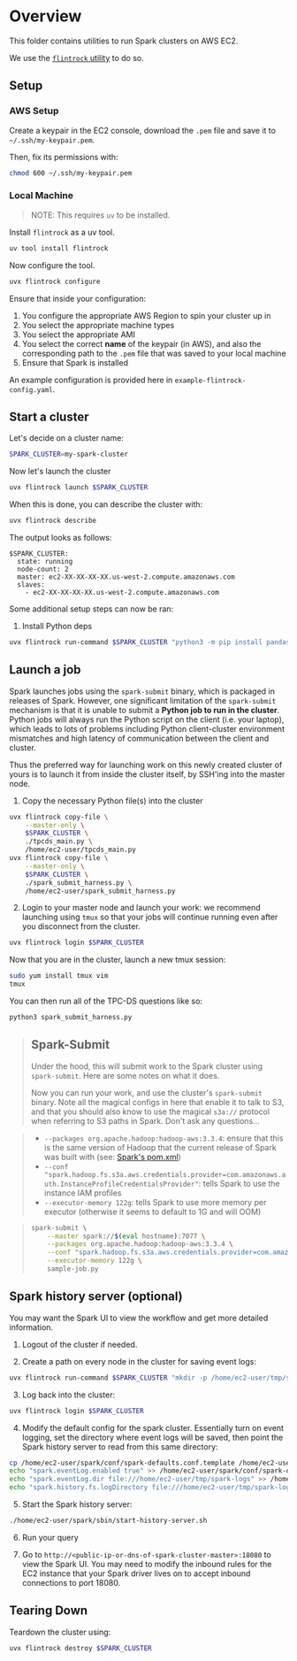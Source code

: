 # Overview

This folder contains utilities to run Spark clusters on AWS EC2.

We use the [`flintrock` utility](https://github.com/nchammas/flintrock) to do so.

## Setup

### AWS Setup

Create a keypair in the EC2 console, download the `.pem` file and save it to `~/.ssh/my-keypair.pem`.

Then, fix its permissions with:

```bash
chmod 600 ~/.ssh/my-keypair.pem
```

### Local Machine

> NOTE: This requires `uv` to be installed.

Install `flintrock` as a uv tool.

```bash
uv tool install flintrock
```

Now configure the tool.

```bash
uvx flintrock configure
```

Ensure that inside your configuration:

1. You configure the appropriate AWS Region to spin your cluster up in
2. You select the appropriate machine types
3. You select the appropriate AMI
4. You select the correct **name** of the keypair (in AWS), and also the corresponding path to the `.pem` file that was saved to your local machine
5. Ensure that Spark is installed

An example configuration is provided here in `example-flintrock-config.yaml`.

## Start a cluster

Let's decide on a cluster name:

```bash
SPARK_CLUSTER=my-spark-cluster
```

Now let's launch the cluster

```bash
uvx flintrock launch $SPARK_CLUSTER
```

When this is done, you can describe the cluster with:

```bash
uvx flintrock describe
```

The output looks as follows:

```
$SPARK_CLUSTER:
  state: running
  node-count: 2
  master: ec2-XX-XX-XX-XX.us-west-2.compute.amazonaws.com
  slaves:
    - ec2-XX-XX-XX-XX.us-west-2.compute.amazonaws.com
```

Some additional setup steps can now be ran:

1. Install Python deps

```bash
uvx flintrock run-command $SPARK_CLUSTER "python3 -m pip install pandas"
```

## Launch a job

Spark launches jobs using the `spark-submit` binary, which is packaged in releases of Spark. However, one significant limitation of the `spark-submit`
mechanism is that it is unable to submit a **Python job to run in the cluster**. Python jobs will always run the Python script on the client (i.e. your laptop),
which leads to lots of problems including Python client-cluster environment mismatches and high latency of communication between the client and cluster.

Thus the preferred way for launching work on this newly created cluster of yours is to launch it from inside the cluster itself, by SSH'ing into the master node.

1. Copy the necessary Python file(s) into the cluster

```bash
uvx flintrock copy-file \
    --master-only \
    $SPARK_CLUSTER \
    ./tpcds_main.py \
    /home/ec2-user/tpcds_main.py
uvx flintrock copy-file \
    --master-only \
    $SPARK_CLUSTER \
    ./spark_submit_harness.py \
    /home/ec2-user/spark_submit_harness.py
```

2. Login to your master node and launch your work: we recommend launching using `tmux` so that your jobs will continue running even after you disconnect from the cluster.

```bash
uvx flintrock login $SPARK_CLUSTER
```

Now that you are in the cluster, launch a new tmux session:

```bash
sudo yum install tmux vim
tmux
```

You can then run all of the TPC-DS questions like so:

```bash
python3 spark_submit_harness.py
```

> ## Spark-Submit
> Under the hood, this will submit work to the Spark cluster using `spark-submit`. Here are some notes on what it does.
> 
> Now you can run your work, and use the cluster's `spark-submit` binary. Note all the magical configs in here that enable it to talk to S3, and that
> you should also know to use the magical `s3a://` protocol when referring to S3 paths in Spark. Don't ask any questions...

> * `--packages org.apache.hadoop:hadoop-aws:3.3.4`: ensure that this is the same version of Hadoop that the current release of Spark was built with (see: [Spark's pom.xml](https://github.com/apache/spark/blob/v3.5.4/pom.xml))
> * `--conf "spark.hadoop.fs.s3a.aws.credentials.provider=com.amazonaws.auth.InstanceProfileCredentialsProvider"`: tells Spark to use the instance IAM profiles
> * `--executor-memory 122g`: tells Spark to use more memory per executor (otherwise it seems to default to 1G and will OOM)

> ```bash
> spark-submit \
>     --master spark://$(eval hostname):7077 \
>     --packages org.apache.hadoop:hadoop-aws:3.3.4 \
>     --conf "spark.hadoop.fs.s3a.aws.credentials.provider=com.amazonaws.auth.InstanceProfileCredentialsProvider" \
>     --executor-memory 122g \
>     sample-job.py
> ```

## Spark history server (optional)

You may want the Spark UI to view the workflow and get more detailed information.

1. Logout of the cluster if needed.

2. Create a path on every node in the cluster for saving event logs:

```bash
uvx flintrock run-command $SPARK_CLUSTER "mkdir -p /home/ec2-user/tmp/spark-logs"
```

3. Log back into the cluster:

```bash
uvx flintrock login $SPARK_CLUSTER
```

4. Modify the default config for the spark cluster. Essentially turn on event logging, set the directory where event logs will be saved, then point the Spark history server to read from this same directory:

```bash
cp /home/ec2-user/spark/conf/spark-defaults.conf.template /home/ec2-user/spark/conf/spark-defaults.conf;
echo "spark.eventLog.enabled true" >> /home/ec2-user/spark/conf/spark-defaults.conf;
echo "spark.eventLog.dir file:///home/ec2-user/tmp/spark-logs" >> /home/ec2-user/spark/conf/spark-defaults.conf;
echo "spark.history.fs.logDirectory file:///home/ec2-user/tmp/spark-logs" >> /home/ec2-user/spark/conf/spark-defaults.conf;
```

5. Start the Spark history server:

```bash
./home/ec2-user/spark/sbin/start-history-server.sh
```

6. Run your query

7. Go to `http://<public-ip-or-dns-of-spark-cluster-master>:18080` to view the Spark UI. You may need to modify the inbound rules for the EC2 instance that your Spark driver lives on to accept inbound connections to port 18080.

## Tearing Down

Teardown the cluster using:

```bash
uvx flintrock destroy $SPARK_CLUSTER
```
